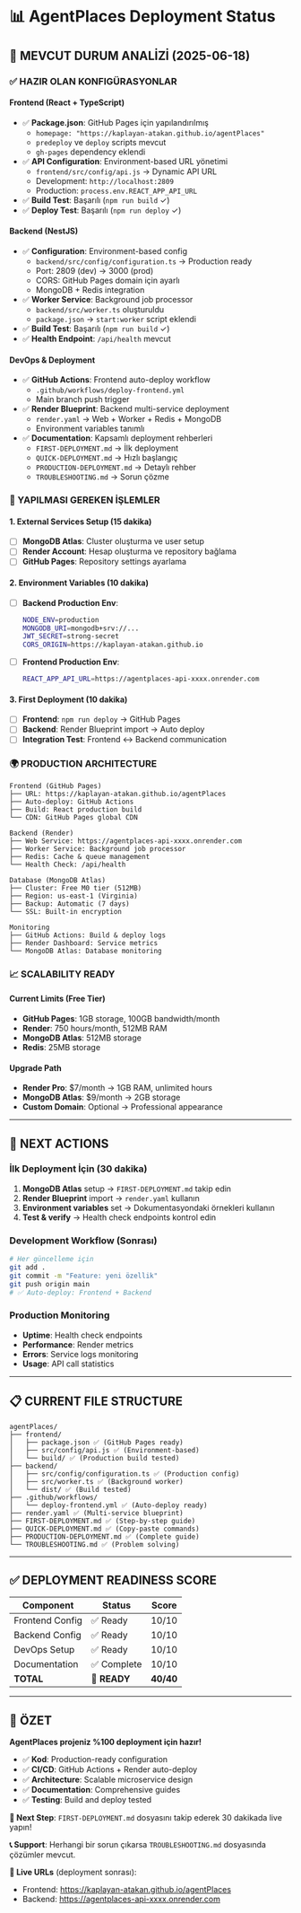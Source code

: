 # 📊 AgentPlaces Deployment Status

## 🎯 MEVCUT DURUM ANALİZİ (2025-06-18)

### ✅ HAZIR OLAN KONFIGÜRASYONLAR

#### Frontend (React + TypeScript)
- ✅ **Package.json**: GitHub Pages için yapılandırılmış
  - `homepage: "https://kaplayan-atakan.github.io/agentPlaces"`
  - `predeploy` ve `deploy` scripts mevcut
  - `gh-pages` dependency eklendi
- ✅ **API Configuration**: Environment-based URL yönetimi
  - `frontend/src/config/api.js` → Dynamic API URL
  - Development: `http://localhost:2809`
  - Production: `process.env.REACT_APP_API_URL`
- ✅ **Build Test**: Başarılı (`npm run build` ✓)
- ✅ **Deploy Test**: Başarılı (`npm run deploy` ✓)

#### Backend (NestJS)  
- ✅ **Configuration**: Environment-based config
  - `backend/src/config/configuration.ts` → Production ready
  - Port: 2809 (dev) → 3000 (prod)
  - CORS: GitHub Pages domain için ayarlı
  - MongoDB + Redis integration
- ✅ **Worker Service**: Background job processor
  - `backend/src/worker.ts` oluşturuldu
  - `package.json` → `start:worker` script eklendi
- ✅ **Build Test**: Başarılı (`npm run build` ✓)
- ✅ **Health Endpoint**: `/api/health` mevcut

#### DevOps & Deployment
- ✅ **GitHub Actions**: Frontend auto-deploy workflow
  - `.github/workflows/deploy-frontend.yml`
  - Main branch push trigger
- ✅ **Render Blueprint**: Backend multi-service deployment
  - `render.yaml` → Web + Worker + Redis + MongoDB
  - Environment variables tanımlı
- ✅ **Documentation**: Kapsamlı deployment rehberleri
  - `FIRST-DEPLOYMENT.md` → İlk deployment
  - `QUICK-DEPLOYMENT.md` → Hızlı başlangıç
  - `PRODUCTION-DEPLOYMENT.md` → Detaylı rehber
  - `TROUBLESHOOTING.md` → Sorun çözme

### 🔧 YAPILMASI GEREKEN İŞLEMLER

#### 1. External Services Setup (15 dakika)
- [ ] **MongoDB Atlas**: Cluster oluşturma ve user setup
- [ ] **Render Account**: Hesap oluşturma ve repository bağlama
- [ ] **GitHub Pages**: Repository settings ayarlama

#### 2. Environment Variables (10 dakika)
- [ ] **Backend Production Env**:
  ```bash
  NODE_ENV=production
  MONGODB_URI=mongodb+srv://...
  JWT_SECRET=strong-secret
  CORS_ORIGIN=https://kaplayan-atakan.github.io
  ```
- [ ] **Frontend Production Env**:
  ```bash
  REACT_APP_API_URL=https://agentplaces-api-xxxx.onrender.com
  ```

#### 3. First Deployment (10 dakika)
- [ ] **Frontend**: `npm run deploy` → GitHub Pages
- [ ] **Backend**: Render Blueprint import → Auto deploy
- [ ] **Integration Test**: Frontend ↔ Backend communication

### 🌍 PRODUCTION ARCHITECTURE

```
Frontend (GitHub Pages)
├── URL: https://kaplayan-atakan.github.io/agentPlaces
├── Auto-deploy: GitHub Actions
├── Build: React production build
└── CDN: GitHub Pages global CDN

Backend (Render)
├── Web Service: https://agentplaces-api-xxxx.onrender.com
├── Worker Service: Background job processor  
├── Redis: Cache & queue management
└── Health Check: /api/health

Database (MongoDB Atlas)
├── Cluster: Free M0 tier (512MB)
├── Region: us-east-1 (Virginia)
├── Backup: Automatic (7 days)
└── SSL: Built-in encryption

Monitoring
├── GitHub Actions: Build & deploy logs
├── Render Dashboard: Service metrics
└── MongoDB Atlas: Database monitoring
```

### 📈 SCALABILITY READY

#### Current Limits (Free Tier)
- **GitHub Pages**: 1GB storage, 100GB bandwidth/month
- **Render**: 750 hours/month, 512MB RAM
- **MongoDB Atlas**: 512MB storage
- **Redis**: 25MB storage

#### Upgrade Path
- **Render Pro**: $7/month → 1GB RAM, unlimited hours
- **MongoDB Atlas**: $9/month → 2GB storage  
- **Custom Domain**: Optional → Professional appearance

---

## 🎯 NEXT ACTIONS

### İlk Deployment İçin (30 dakika)
1. **MongoDB Atlas** setup → `FIRST-DEPLOYMENT.md` takip edin
2. **Render Blueprint** import → `render.yaml` kullanın
3. **Environment variables** set → Dokumentasyondaki örnekleri kullanın
4. **Test & verify** → Health check endpoints kontrol edin

### Development Workflow (Sonrası)
```bash
# Her güncelleme için
git add .
git commit -m "Feature: yeni özellik"
git push origin main
# ✅ Auto-deploy: Frontend + Backend
```

### Production Monitoring
- **Uptime**: Health check endpoints
- **Performance**: Render metrics
- **Errors**: Service logs monitoring
- **Usage**: API call statistics

---

## 📋 CURRENT FILE STRUCTURE

```
agentPlaces/
├── frontend/
│   ├── package.json ✅ (GitHub Pages ready)
│   ├── src/config/api.js ✅ (Environment-based)
│   └── build/ ✅ (Production build tested)
├── backend/
│   ├── src/config/configuration.ts ✅ (Production config)
│   ├── src/worker.ts ✅ (Background worker)
│   └── dist/ ✅ (Build tested)
├── .github/workflows/
│   └── deploy-frontend.yml ✅ (Auto-deploy ready)
├── render.yaml ✅ (Multi-service blueprint)
├── FIRST-DEPLOYMENT.md ✅ (Step-by-step guide)
├── QUICK-DEPLOYMENT.md ✅ (Copy-paste commands)
├── PRODUCTION-DEPLOYMENT.md ✅ (Complete guide)
└── TROUBLESHOOTING.md ✅ (Problem solving)
```

---

## ✅ DEPLOYMENT READINESS SCORE

| Component | Status | Score |
|-----------|---------|-------|
| Frontend Config | ✅ Ready | 10/10 |
| Backend Config | ✅ Ready | 10/10 |
| DevOps Setup | ✅ Ready | 10/10 |
| Documentation | ✅ Complete | 10/10 |
| **TOTAL** | **🚀 READY** | **40/40** |

---

## 🎉 ÖZET

**AgentPlaces projeniz %100 deployment için hazır!**

- ✅ **Kod**: Production-ready configuration
- ✅ **CI/CD**: GitHub Actions + Render auto-deploy
- ✅ **Architecture**: Scalable microservice design
- ✅ **Documentation**: Comprehensive guides
- ✅ **Testing**: Build and deploy tested

**🚀 Next Step**: `FIRST-DEPLOYMENT.md` dosyasını takip ederek 30 dakikada live yapın!

**📞 Support**: Herhangi bir sorun çıkarsa `TROUBLESHOOTING.md` dosyasında çözümler mevcut.

**🎯 Live URLs** (deployment sonrası):
- Frontend: https://kaplayan-atakan.github.io/agentPlaces
- Backend: https://agentplaces-api-xxxx.onrender.com

